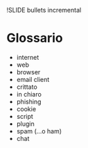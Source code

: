 !SLIDE bullets incremental

# Glossario

* internet
* web
* browser
* email client
* crittato
* in chiaro
* phishing
* cookie
* script
* plugin
* spam (...o ham)
* chat
